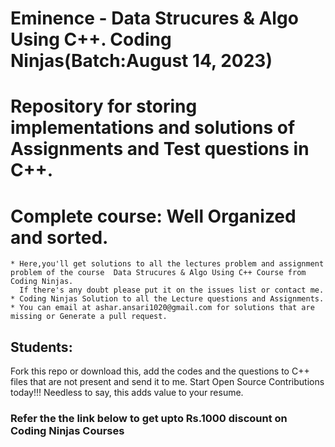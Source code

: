 # Eminence - Data Strucures & Algo Using C++. Coding Ninjas(Batch:August 14, 2023)

# Repository for storing implementations and solutions of Assignments and Test questions in C++.
# Complete course: Well Organized and sorted.
  
```
* Here,you'll get solutions to all the lectures problem and assignment problem of the course  Data Strucures & Algo Using C++ Course from Coding Ninjas.
  If there's any doubt please put it on the issues list or contact me.
* Coding Ninjas Solution to all the Lecture questions and Assignments.
* You can email at ashar.ansari1020@gmail.com for solutions that are missing or Generate a pull request.
```
## Students:

Fork this repo or download this, add the codes and the questions to C++ files that are not present and send it to me. Start Open Source Contributions today!!! Needless to say, this adds value to your resume.


### Refer the the link below to get upto Rs.1000 discount on Coding Ninjas Courses

